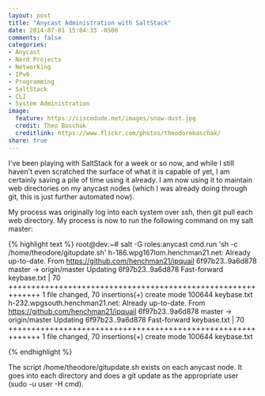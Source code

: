 ```yaml
---
layout: post
title: "Anycast Administration with SaltStack"
date: 2014-07-01 15:04:33 -0500
comments: false
categories: 
- Anycast
- Nerd Projects
- Networking
- IPv6
- Programming
- SaltStack
- CLI
- System Administration
image:
  feature: https://ciscodude.net/images/snow-dust.jpg
  credit: Theo Baschak
  creditlink: https://www.flickr.com/photos/theodorebaschak/
share: true
---
```

I've been playing with SaltStack for a week or so now, and while I still haven't even scratched the surface of what it is capable of yet, I am certainly saving a pile of time using it already. I am now using it to maintain web directories on my anycast nodes (which I was already doing through git, this is just further automated now).


My process was originally log into each system over ssh, then git pull each web directory. My process is now to run the following command on my salt master:

{% highlight text %}
root@dev:~# salt -G roles:anycast cmd.run 'sh -c /home/theodore/gitupdate.sh'
h-186.wpg167lom.henchman21.net:
    Already up-to-date.
    From https://github.com/henchman21/ipquail
       6f97b23..9a6d878  master     -> origin/master
    Updating 6f97b23..9a6d878
    Fast-forward
     keybase.txt | 70 +++++++++++++++++++++++++++++++++++++++++++++++++++++++++++++
     1 file changed, 70 insertions(+)
     create mode 100644 keybase.txt
h-232.wpgsouth.henchman21.net:
    Already up-to-date.
    From https://github.com/henchman21/ipquail
       6f97b23..9a6d878  master     -> origin/master
    Updating 6f97b23..9a6d878
    Fast-forward
     keybase.txt | 70 +++++++++++++++++++++++++++++++++++++++++++++++++++++++++++++
     1 file changed, 70 insertions(+)
     create mode 100644 keybase.txt

{% endhighlight %}

The script /home/theodore/gitupdate.sh exists on each anycast node. It goes into each directory and does a git update as the appropriate user (sudo -u user -H cmd).

